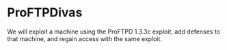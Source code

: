 # ProFTPDivas
We will exploit a machine using the ProFTPD 1.3.3c  exploit, add defenses to that machine, and regain access with the same exploit.

